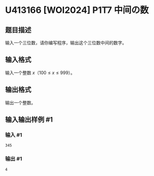 # U413166 [WOI2024] P1T7 中间の数

## 题目描述

输入一个三位数，请你编写程序，输出这个三位数中间的数字。

## 输入格式

输入一个整数 $x$（$100 \le x \le 999$）。

## 输出格式

输出一个整数。

## 输入输出样例 #1

### 输入 #1

```
345
```

### 输出 #1

```
4
```
